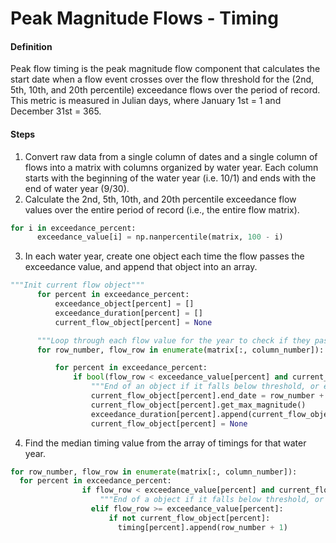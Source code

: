 # Peak Magnitude Flows - Timing

#### Definition

Peak flow timing is the peak magnitude flow component that calculates the start date when a flow event crosses over the flow threshold for the \(2nd, 5th, 10th, and 20th percentile\) exceedance flows over the period of record. This metric is measured in Julian days, where January 1st = 1 and December 31st = 365.

#### Steps

1. Convert raw data from a single column of dates and a single column of flows into a matrix with columns organized by water year. Each column starts with the beginning of the water year \(i.e. 10/1\) and ends with the end of water year \(9/30\).
2. Calculate the 2nd, 5th, 10th, and 20th percentile exceedance flow values over the entire period of record \(i.e., the entire flow matrix\).
  ```py
  for i in exceedance_percent:
        exceedance_value[i] = np.nanpercentile(matrix, 100 - i)
  ```
3. In each water year, create one object each time the flow passes the exceedance value, and append that object into an array.
  ```py
  """Init current flow object"""
        for percent in exceedance_percent:
            exceedance_object[percent] = []
            exceedance_duration[percent] = []
            current_flow_object[percent] = None

        """Loop through each flow value for the year to check if they pass exceedance threshold"""
        for row_number, flow_row in enumerate(matrix[:, column_number]):

            for percent in exceedance_percent:
                if bool(flow_row < exceedance_value[percent] and current_flow_object[percent]) or bool(row_number == len(matrix[:, column_number]) - 1 and current_flow_object[percent]):
                    """End of an object if it falls below threshold, or end of column"""
                    current_flow_object[percent].end_date = row_number + 1
                    current_flow_object[percent].get_max_magnitude()
                    exceedance_duration[percent].append(current_flow_object[percent].duration)
                    current_flow_object[percent] = None
  ```
4. Find the median timing value from the array of timings for that water year.
  ```py
  for row_number, flow_row in enumerate(matrix[:, column_number]):
    for percent in exceedance_percent:
                  if flow_row < exceedance_value[percent] and current_flow_object[percent] or row_number == len(matrix[:, column_number]) - 1 and current_flow_object[percent]:
                      """End of a object if it falls below threshold, or end of column"""
                    elif flow_row >= exceedance_value[percent]:
                        if not current_flow_object[percent]:
                          timing[percent].append(row_number + 1)
  ```
